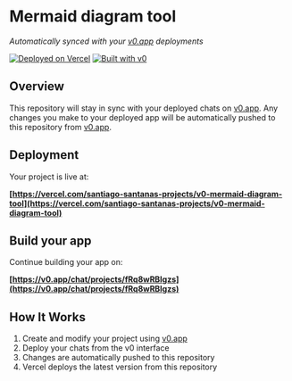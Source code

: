 # Mermaid diagram tool

_Automatically synced with your [v0.app](https://v0.app) deployments_

[![Deployed on Vercel](https://img.shields.io/badge/Deployed%20on-Vercel-black?style=for-the-badge&logo=vercel)](https://vercel.com/santiago-santanas-projects/v0-mermaid-diagram-tool)
[![Built with v0](https://img.shields.io/badge/Built%20with-v0.app-black?style=for-the-badge)](https://v0.app/chat/projects/fRq8wRBIgzs)

## Overview

This repository will stay in sync with your deployed chats on [v0.app](https://v0.app).
Any changes you make to your deployed app will be automatically pushed to this repository from [v0.app](https://v0.app).

## Deployment

Your project is live at:

**[https://vercel.com/santiago-santanas-projects/v0-mermaid-diagram-tool](https://vercel.com/santiago-santanas-projects/v0-mermaid-diagram-tool)**

## Build your app

Continue building your app on:

**[https://v0.app/chat/projects/fRq8wRBIgzs](https://v0.app/chat/projects/fRq8wRBIgzs)**

## How It Works

1. Create and modify your project using [v0.app](https://v0.app)
2. Deploy your chats from the v0 interface
3. Changes are automatically pushed to this repository
4. Vercel deploys the latest version from this repository
